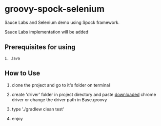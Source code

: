 # groovy-spock-selenium
Sauce Labs and Selenium demo using Spock framework.

Sauce Labs implementation will be added

## Prerequisites for using
```
1. Java

```

## How to Use 

1. clone the project and go to it's folder on terminal

2. create 'driver' folder in project directory and paste [downloaded](http://chromedriver.chromium.org/downloads) chrome driver
   or change the driver path in Base.groovy 

   
3. type './gradlew clean test'

4. enjoy
